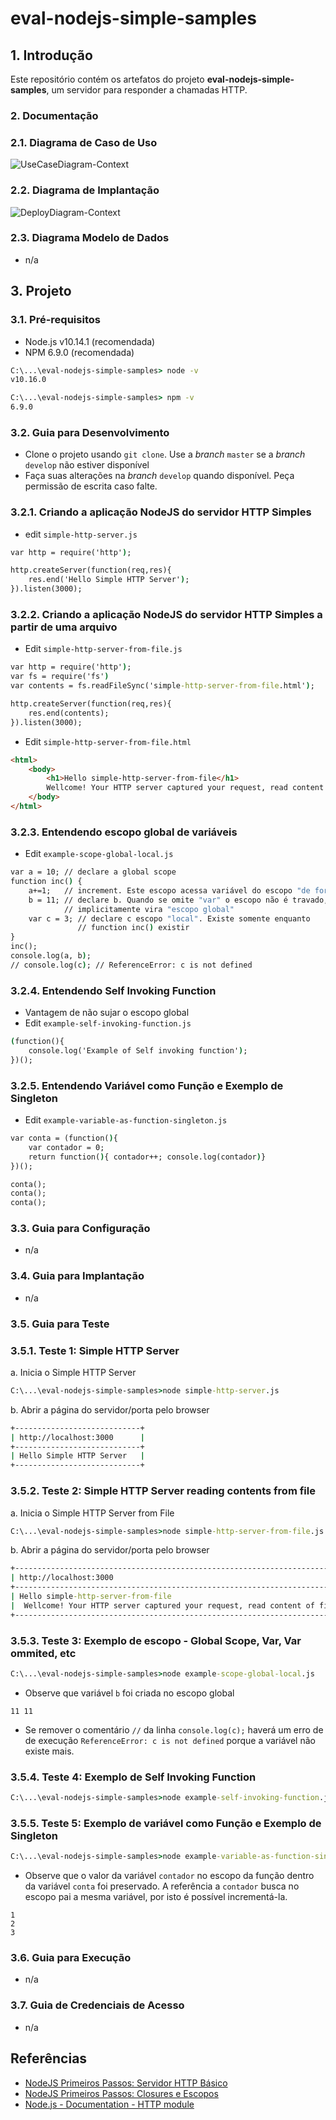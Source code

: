 # eval-nodejs-simple-samples

## 1. Introdução

Este repositório contém os artefatos do projeto **eval-nodejs-simple-samples**, um servidor para responder a chamadas HTTP.


### 2. Documentação

### 2.1. Diagrama de Caso de Uso

![UseCaseDiagram-Context](doc/UseCaseDiagram-Context.png)

### 2.2. Diagrama de Implantação

![DeployDiagram-Context](doc/DeployDiagram-Context.png)


### 2.3. Diagrama Modelo de Dados

* n/a


## 3. Projeto

### 3.1. Pré-requisitos

* Node.js v10.14.1 (recomendada)
* NPM 6.9.0 (recomendada)

```cmd
C:\...\eval-nodejs-simple-samples> node -v
v10.16.0
```

```cmd
C:\...\eval-nodejs-simple-samples> npm -v
6.9.0
```

### 3.2. Guia para Desenvolvimento

* Clone o projeto usando `git clone`. Use a _branch_ `master` se a _branch_ `develop` não estiver disponível
* Faça suas alterações na _branch_ `develop` quando disponível. Peça permissão de escrita caso falte.

### 3.2.1. Criando a aplicação NodeJS do servidor HTTP Simples

* edit `simple-http-server.js`

```cmd
var http = require('http');

http.createServer(function(req,res){
    res.end('Hello Simple HTTP Server');
}).listen(3000);
``` 

### 3.2.2. Criando a aplicação NodeJS do servidor HTTP Simples a partir de uma arquivo

* Edit `simple-http-server-from-file.js`

```cmd
var http = require('http');
var fs = require('fs')
var contents = fs.readFileSync('simple-http-server-from-file.html');

http.createServer(function(req,res){
    res.end(contents);
}).listen(3000);
``` 

* Edit `simple-http-server-from-file.html`

```html
<html>
    <body>
        <h1>Hello simple-http-server-from-file</h1>
        Wellcome! Your HTTP server captured your request, read content of file and output as result!
    </body>
</html>

```

### 3.2.3. Entendendo escopo global de variáveis

* Edit `example-scope-global-local.js`

```cmd
var a = 10; // declare a global scope
function inc() {
    a+=1;   // increment. Este escopo acessa variável do escopo "de fora"
    b = 11; // declare b. Quando se omite "var" o escopo não é travado,
            // implicitamente vira "escopo global"
    var c = 3; // declare c escopo "local". Existe somente enquanto
               // function inc() existir
}
inc();
console.log(a, b);
// console.log(c); // ReferenceError: c is not defined
``` 

### 3.2.4. Entendendo Self Invoking Function

* Vantagem de não sujar o escopo global
* Edit `example-self-invoking-function.js`

```cmd
(function(){
    console.log('Example of Self invoking function');
})();
``` 

### 3.2.5. Entendendo Variável como Função e Exemplo de Singleton

* Edit ``example-variable-as-function-singleton.js``

```cmd
var conta = (function(){
    var contador = 0;
    return function(){ contador++; console.log(contador)}
})();

conta();
conta();
conta();
``` 

### 3.3. Guia para Configuração ###

* n/a

### 3.4. Guia para Implantação ###

* n/a



### 3.5. Guia para Teste ###

### 3.5.1. Teste 1: Simple HTTP Server

a. Inicia o Simple HTTP Server

```cmd
C:\...\eval-nodejs-simple-samples>node simple-http-server.js
```

b. Abrir a página do servidor/porta pelo browser

```cmd
+----------------------------+
| http://localhost:3000      |
+----------------------------+
| Hello Simple HTTP Server   |
+----------------------------+
```

### 3.5.2. Teste 2: Simple HTTP Server reading contents from file

a. Inicia o Simple HTTP Server from File

```cmd
C:\...\eval-nodejs-simple-samples>node simple-http-server-from-file.js
```

b. Abrir a página do servidor/porta pelo browser

```cmd
+---------------------------------------------------------------------------------------------------+
| http://localhost:3000                                                                            |
+---------------------------------------------------------------------------------------------------+
| Hello simple-http-server-from-file                                                               |
|  Wellcome! Your HTTP server captured your request, read content of file and output as result! |
+---------------------------------------------------------------------------------------------------+
```

### 3.5.3. Teste 3: Exemplo de escopo - Global Scope, Var, Var ommited, etc

```cmd
C:\...\eval-nodejs-simple-samples>node example-scope-global-local.js
```

* Observe que variável `b` foi criada no escopo global

```console
11 11
```

* Se remover o comentário `//` da linha `console.log(c);` haverá um erro de  de execução `ReferenceError: c is not defined`  porque a variável não existe mais. 


### 3.5.4. Teste 4: Exemplo de Self Invoking Function

```cmd
C:\...\eval-nodejs-simple-samples>node example-self-invoking-function.js
```

### 3.5.5. Teste 5: Exemplo de variável como Função e Exemplo de Singleton

```cmd
C:\...\eval-nodejs-simple-samples>node example-variable-as-function-singleton.js
```

* Observe que o valor da variável `contador` no escopo da função dentro da variável `conta` foi preservado. A referência a `contador` busca no escopo pai a mesma variável, por isto é possível incrementá-la.

```console
1
2
3
```



### 3.6. Guia para Execução ###

* n/a


### 3.7. Guia de Credenciais de Acesso ###

* n/a



## Referências ##

* [NodeJS Primeiros Passos: Servidor HTTP Básico](https://www.youtube.com/watch?v=5L5-EoJbMfY)
* [NodeJS Primeiros Passos: Closures e Escopos](https://www.youtube.com/watch?v=Xexyc2J-Di0)
* [Node.js - Documentation - HTTP module](https://nodejs.org/api/http.html)
